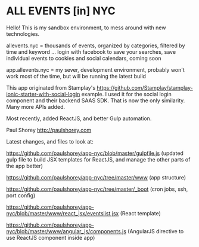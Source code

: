 # ALL EVENTS [in] NYC

Hello! This is my sandbox environment, to mess around with new technologies.

allevents.nyc = thousands of events, organized by categories, filtered by time and keyword ... login with facebook to save your searches, save individual events to cookies and social calendars, coming soon

app.allevents.nyc = my sever, development environment, probably won't work most of the time, but will be running the latest build

This app originated from Stamplay's https://github.com/Stamplay/stamplay-ionic-starter-with-social-login example. I used it for the social login component and their backend SAAS SDK. That is now the only similarity. Many more APIs added.

Most recently, added ReactJS, and better Gulp automation.

Paul Shorey
http://paulshorey.com

 
 
 
Latest changes, and files to look at:

https://github.com/paulshorey/app-nyc/blob/master/gulpfile.js (updated gulp file to build JSX templates for ReactJS, and manage the other parts of the app better)

https://github.com/paulshorey/app-nyc/tree/master/www (app structure)

https://github.com/paulshorey/app-nyc/tree/master/_boot (cron jobs, ssh, port config)

https://github.com/paulshorey/app-nyc/blob/master/www/react_jsx/eventslist.jsx (React template)

https://github.com/paulshorey/app-nyc/blob/master/www/angular_js/components.js (AngularJS directive to use ReactJS component inside app)